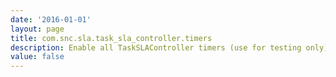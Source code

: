 ```yaml
---
date: '2016-01-01'
layout: page
title: com.snc.sla.task_sla_controller.timers
description: Enable all TaskSLAController timers (use for testing only)
value: false
---
```

